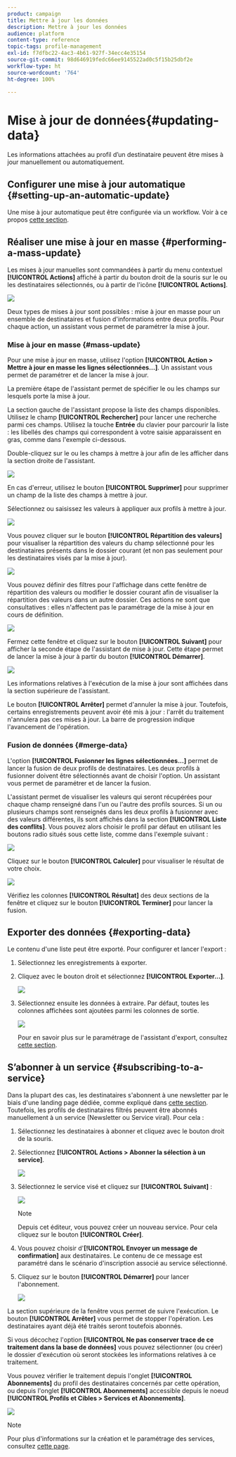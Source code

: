```yaml
---
product: campaign
title: Mettre à jour les données
description: Mettre à jour les données
audience: platform
content-type: reference
topic-tags: profile-management
exl-id: f7dfbc22-4ac3-4b61-927f-34ecc4e35154
source-git-commit: 98d646919fedc66ee9145522ad0c5f15b25dbf2e
workflow-type: ht
source-wordcount: '764'
ht-degree: 100%

---
```


# Mise à jour de données{#updating-data}

Les informations attachées au profil d’un destinataire peuvent être mises à jour manuellement ou automatiquement.

## Configurer une mise à jour automatique {#setting-up-an-automatic-update}

Une mise à jour automatique peut être configurée via un workflow. Voir à ce propos [cette section](../../workflow/using/update-data.md).

## Réaliser une mise à jour en masse {#performing-a-mass-update}

Les mises à jour manuelles sont commandées à partir du menu contextuel **[!UICONTROL Actions]** affiché à partir du bouton droit de la souris sur le ou les destinataires sélectionnés, ou à partir de l&#39;icône **[!UICONTROL Actions]**.

![](assets/s_ncs_user_action_icon.png)

Deux types de mises à jour sont possibles : mise à jour en masse pour un ensemble de destinataires et fusion d&#39;informations entre deux profils. Pour chaque action, un assistant vous permet de paramétrer la mise à jour.

### Mise à jour en masse {#mass-update}

Pour une mise à jour en masse, utilisez l&#39;option **[!UICONTROL Action > Mettre à jour en masse les lignes sélectionnées...]**. Un assistant vous permet de paramétrer et de lancer la mise à jour.

La première étape de l&#39;assistant permet de spécifier le ou les champs sur lesquels porte la mise à jour.

La section gauche de l&#39;assistant propose la liste des champs disponibles. Utilisez le champ **[!UICONTROL Rechercher]** pour lancer une recherche parmi ces champs. Utilisez la touche **Entrée** du clavier pour parcourir la liste : les libellés des champs qui correspondent à votre saisie apparaissent en gras, comme dans l&#39;exemple ci-dessous.

Double-cliquez sur le ou les champs à mettre à jour afin de les afficher dans la section droite de l&#39;assistant.

![](assets/s_ncs_user_update_wizard01_1.png)

En cas d&#39;erreur, utilisez le bouton **[!UICONTROL Supprimer]** pour supprimer un champ de la liste des champs à mettre à jour.

Sélectionnez ou saisissez les valeurs à appliquer aux profils à mettre à jour.

![](assets/s_ncs_user_update_wizard01_12.png)

Vous pouvez cliquer sur le bouton **[!UICONTROL Répartition des valeurs]** pour visualiser la répartition des valeurs du champ sélectionné pour les destinataires présents dans le dossier courant (et non pas seulement pour les destinataires visés par la mise à jour).

![](assets/s_ncs_user_update_wizard01_2.png)

Vous pouvez définir des filtres pour l&#39;affichage dans cette fenêtre de répartition des valeurs ou modifier le dossier courant afin de visualiser la répartition des valeurs dans un autre dossier. Ces actions ne sont que consultatives : elles n&#39;affectent pas le paramétrage de la mise à jour en cours de définition.

![](assets/s_ncs_user_update_wizard01_3.png)

Fermez cette fenêtre et cliquez sur le bouton **[!UICONTROL Suivant]** pour afficher la seconde étape de l&#39;assistant de mise à jour. Cette étape permet de lancer la mise à jour à partir du bouton **[!UICONTROL Démarrer]**.

![](assets/s_ncs_user_update_wizard01_4.png)

Les informations relatives à l&#39;exécution de la mise à jour sont affichées dans la section supérieure de l&#39;assistant.

Le bouton **[!UICONTROL Arrêter]** permet d&#39;annuler la mise à jour. Toutefois, certains enregistrements peuvent avoir été mis à jour : l&#39;arrêt du traitement n&#39;annulera pas ces mises à jour. La barre de progression indique l&#39;avancement de l&#39;opération.

### Fusion de données {#merge-data}

L&#39;option **[!UICONTROL Fusionner les lignes sélectionnées...]** permet de lancer la fusion de deux profils de destinataires. Les deux profils à fusionner doivent être sélectionnés avant de choisir l&#39;option. Un assistant vous permet de paramétrer et de lancer la fusion.

L&#39;assistant permet de visualiser les valeurs qui seront récupérées pour chaque champ renseigné dans l&#39;un ou l&#39;autre des profils sources. Si un ou plusieurs champs sont renseignés dans les deux profils à fusionner avec des valeurs différentes, ils sont affichés dans la section **[!UICONTROL Liste des conflits]**. Vous pouvez alors choisir le profil par défaut en utilisant les boutons radio situés sous cette liste, comme dans l&#39;exemple suivant :

![](assets/s_ncs_user_merge_wizard01_1.png)

Cliquez sur le bouton **[!UICONTROL Calculer]** pour visualiser le résultat de votre choix.

![](assets/s_ncs_user_merge_wizard01_2.png)

Vérifiez les colonnes **[!UICONTROL Résultat]** des deux sections de la fenêtre et cliquez sur le bouton **[!UICONTROL Terminer]** pour lancer la fusion.

## Exporter des données {#exporting-data}

Le contenu d&#39;une liste peut être exporté. Pour configurer et lancer l&#39;export :

1. Sélectionnez les enregistrements à exporter.
1. Cliquez avec le bouton droit et sélectionnez **[!UICONTROL Exporter...]**.

   ![](assets/s_ncs_user_export_list.png)

1. Sélectionnez ensuite les données à extraire. Par défaut, toutes les colonnes affichées sont ajoutées parmi les colonnes de sortie.

   ![](assets/s_ncs_user_export_list_start.png)

   Pour en savoir plus sur le paramétrage de l&#39;assistant d&#39;export, consultez [cette section](../../platform/using/executing-export-jobs.md).

## S’abonner à un service {#subscribing-to-a-service}

Dans la plupart des cas, les destinataires s&#39;abonnent à une newsletter par le biais d&#39;une landing page dédiée, comme expliqué dans [cette section](../../delivery/using/managing-subscriptions.md). Toutefois, les profils de destinataires filtrés peuvent être abonnés manuellement à un service (Newsletter ou Service viral). Pour cela :

1. Sélectionnez les destinataires à abonner et cliquez avec le bouton droit de la souris.
1. Sélectionnez **[!UICONTROL Actions > Abonner la sélection à un service]**.

   ![](assets/s_ncs_user_selection_subscribe_service.png)

1. Sélectionnez le service visé et cliquez sur **[!UICONTROL Suivant]** :

   ![](assets/s_ncs_user_selection_subscribe_service_2.png)

   >[!NOTE]
   >
   >Depuis cet éditeur, vous pouvez créer un nouveau service. Pour cela cliquez sur le bouton **[!UICONTROL Créer]**.

1. Vous pouvez choisir d&#39;**[!UICONTROL Envoyer un message de confirmation]** aux destinataires. Le contenu de ce message est paramétré dans le scénario d&#39;inscription associé au service sélectionné.
1. Cliquez sur le bouton **[!UICONTROL Démarrer]** pour lancer l&#39;abonnement.

   ![](assets/s_ncs_user_selection_subscribe_service_3.png)

La section supérieure de la fenêtre vous permet de suivre l&#39;exécution. Le bouton **[!UICONTROL Arrêter]** vous permet de stopper l&#39;opération. Les destinataires ayant déjà été traités seront toutefois abonnés.

Si vous décochez l&#39;option **[!UICONTROL Ne pas conserver trace de ce traitement dans la base de données]** vous pouvez sélectionner (ou créer) le dossier d&#39;exécution où seront stockées les informations relatives à ce traitement.

Vous pouvez vérifier le traitement depuis l&#39;onglet **[!UICONTROL Abonnements]** du profil des destinataires concernés par cette opération, ou depuis l&#39;onglet **[!UICONTROL Abonnements]** accessible depuis le noeud **[!UICONTROL Profils et Cibles > Services et Abonnements]**.

![](assets/s_ncs_user_selection_subscribe_service_4.png)

>[!NOTE]
>
>Pour plus d&#39;informations sur la création et le paramétrage des services, consultez [cette page](../../delivery/using/managing-subscriptions.md).
